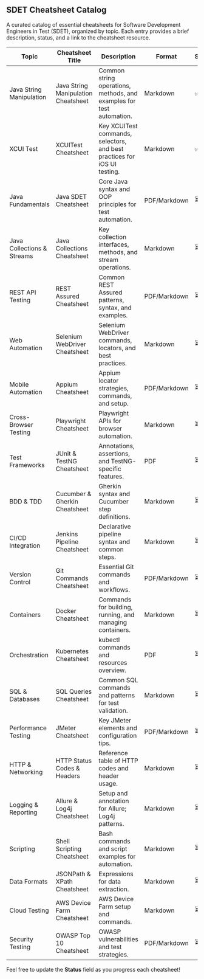 ## SDET Cheatsheet Catalog

A curated catalog of essential cheatsheets for Software Development Engineers in Test (SDET), organized by topic. Each entry provides a brief description, status, and a link to the cheatsheet resource.

| Topic                      | Cheatsheet Title                    | Description                                                              | Format       | Status | Contributor                                                                                                                                                         | Link    |
| -------------------------- | ----------------------------------- | ------------------------------------------------------------------------ | ------------ | --- |---------------------------------------------------------------------------------------------------------------------------------------------------------------------| ------- |
| Java String Manipulation   | Java String Manipulation Cheatsheet | Common string operations, methods, and examples for test automation.     | Markdown     | ✅   | [<img src="https://github.com/lamhotsiagian.png?size=20" alt="Lamhot Siagian" width="20" height="20" style="border-radius:50%;">](https://github.com/lamhotsiagian) | [🔗](docs/java_string_manipulation.pdf)    |
| XCUI Test                  | XCUITest Cheatsheet                 | Key XCUITest commands, selectors, and best practices for iOS UI testing. | Markdown     | ✅   | [<img src="https://github.com/lamhotsiagian.png?size=20" alt="Lamhot Siagian" width="20" height="20" style="border-radius:50%;">](https://github.com/lamhotsiagian) | [🔗](docs/XCUITest.pdf) |
| Java Fundamentals          | Java SDET Cheatsheet                | Core Java syntax and OOP principles for test automation.                 | PDF/Markdown | ⏳   |                                                                                                                                                                     | [Link]() |
| Java Collections & Streams | Java Collections Cheatsheet         | Key collection interfaces, methods, and stream operations.               | Markdown     | ⏳   |                                                                                                                                                                     | [Link]() |
| REST API Testing           | REST Assured Cheatsheet             | Common REST Assured patterns, syntax, and examples.                      | PDF/Markdown | ⏳   |                                                                                                                                                                     | [Link]() |
| Web Automation             | Selenium WebDriver Cheatsheet       | Selenium WebDriver commands, locators, and best practices.               | Markdown     | ⏳   |                                                                                                                                                                     | [Link]() |
| Mobile Automation          | Appium Cheatsheet                   | Appium locator strategies, commands, and setup.                          | PDF/Markdown | ⏳   |                                                                                                                                                                     | [Link]() |
| Cross-Browser Testing      | Playwright Cheatsheet               | Playwright APIs for browser automation.                                  | Markdown     | ⏳   |                                                                                                                                                                     | [Link]() |
| Test Frameworks            | JUnit & TestNG Cheatsheet           | Annotations, assertions, and TestNG-specific features.                   | PDF          | ⏳   |                                                                                                                                                                     | [Link]() |
| BDD & TDD                  | Cucumber & Gherkin Cheatsheet       | Gherkin syntax and Cucumber step definitions.                            | Markdown     | ⏳   |                                                                                                                                                                     | [Link]() |
| CI/CD Integration          | Jenkins Pipeline Cheatsheet         | Declarative pipeline syntax and common steps.                            | Markdown     | ⏳   |                                                                                                                                                                     | [Link]() |
| Version Control            | Git Commands Cheatsheet             | Essential Git commands and workflows.                                    | PDF/Markdown | ⏳   |                                                                                                                                                                     | [Link]() |
| Containers                 | Docker Cheatsheet                   | Commands for building, running, and managing containers.                 | Markdown     | ⏳   |                                                                                                                                                                     | [Link]() |
| Orchestration              | Kubernetes Cheatsheet               | kubectl commands and resources overview.                                 | PDF          | ⏳   |                                                                                                                                                                     | [Link]() |
| SQL & Databases            | SQL Queries Cheatsheet              | Common SQL commands and patterns for test validation.                    | Markdown     | ⏳   |                                                                                                                                                                     | [Link]() |
| Performance Testing        | JMeter Cheatsheet                   | Key JMeter elements and configuration tips.                              | PDF/Markdown | ⏳   |                                                                                                                                                                     | [Link]() |
| HTTP & Networking          | HTTP Status Codes & Headers         | Reference table of HTTP codes and header usage.                          | Markdown     | ⏳   |                                                                                                                                                                     | [Link]() |
| Logging & Reporting        | Allure & Log4j Cheatsheet           | Setup and annotation for Allure; Log4j patterns.                         | Markdown     | ⏳   |                                                                                                                                                                     | [Link]() |
| Scripting                  | Shell Scripting Cheatsheet          | Bash commands and script examples for automation.                        | Markdown     | ⏳   |                                                                                                                                                                     | [Link]() |
| Data Formats               | JSONPath & XPath Cheatsheet         | Expressions for data extraction.                                         | Markdown     | ⏳   |                                                                                                                                                                     | [Link]() |
| Cloud Testing              | AWS Device Farm Cheatsheet          | AWS Device Farm setup and commands.                                      | Markdown     | ⏳   |                                                                                                                                                                     | [Link]() |
| Security Testing           | OWASP Top 10 Cheatsheet             | OWASP vulnerabilities and test strategies.                               | PDF/Markdown | ⏳   |                                                                                                                                                                     | [Link]() |

Feel free to update the **Status** field as you progress each cheatsheet!
